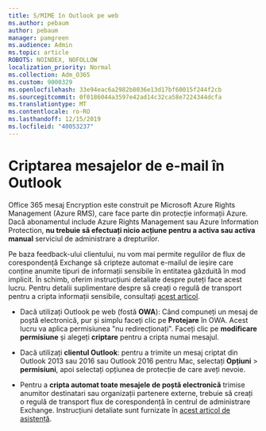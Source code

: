 ```yaml
---
title: S/MIME în Outlook pe web
ms.author: pebaum
author: pebaum
manager: pamgreen
ms.audience: Admin
ms.topic: article
ROBOTS: NOINDEX, NOFOLLOW
localization_priority: Normal
ms.collection: Adm_O365
ms.custom: 9000329
ms.openlocfilehash: 33e94eac6a2982b8036e13d17bf60015f244f2cb
ms.sourcegitcommit: 0f0186044a3597e42ad14c32ca58e7224344dcfa
ms.translationtype: MT
ms.contentlocale: ro-RO
ms.lasthandoff: 12/15/2019
ms.locfileid: "40053237"
---
```

# <a name="encrypt-email-messages-in-outlook"></a>Criptarea mesajelor de e-mail în Outlook

Office 365 mesaj Encryption este construit pe Microsoft Azure Rights Management (Azure RMS), care face parte din protecție informații Azure. Dacă abonamentul include Azure Rights Management sau Azure Information Protection, **nu trebuie să efectuați nicio acțiune pentru a activa sau activa manual** serviciul de administrare a drepturilor.

Pe baza feedback-ului clientului, nu vom mai permite regulilor de flux de corespondență Exchange să cripteze automat e-mailul de ieșire care conține anumite tipuri de informații sensibile în entitatea găzduită în mod implicit. În schimb, oferim instrucțiuni detaliate despre puteți face acest lucru. Pentru detalii suplimentare despre să creați o regulă de transport pentru a cripta informații sensibile, consultați [acest articol](https://aka.ms/OmeEtr).

- Dacă utilizați Outlook pe web (fostă **OWA**): Când compuneți un mesaj de poștă electronică, pur și simplu faceți clic pe **Protejare** în OWA. Acest lucru va aplica permisiunea "nu redirecționați". Faceți clic pe **modificare permisiune** și alegeți **criptare** pentru a cripta numai mesajul.

- Dacă utilizați **clientul Outlook**: pentru a trimite un mesaj criptat din Outlook 2013 sau 2016 sau Outlook 2016 pentru Mac, selectați **Opțiuni** > **permisiuni**, apoi selectați opțiunea de protecție de care aveți nevoie.

- Pentru a **cripta automat toate mesajele de poștă electronică** trimise anumitor destinatari sau organizații partenere externe, trebuie să creați o regulă de transport flux de corespondență în centrul de administrare Exchange. Instrucțiuni detaliate sunt furnizate în [acest articol de asistență](https://docs.microsoft.com/office365/securitycompliance/define-mail-flow-rules-to-encrypt-email#create-a-mail-flow-rule-to-encrypt-email-messages-with-the-new-ome-capabilities).

